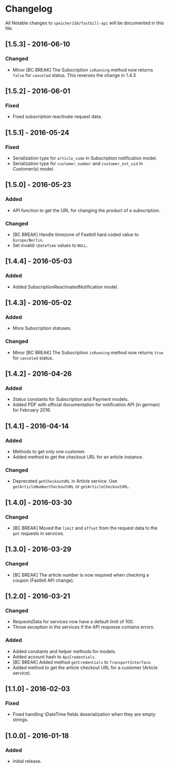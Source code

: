 # Changelog

All Notable changes to `speicher210/fastbill-api` will be documented in this file.

## [1.5.3] - 2016-06-10

### Changed
- Minor [BC BREAK] The Subscription `isRunning` method now returns `false` for `canceled` status. This reverses the change in 1.4.3

## [1.5.2] - 2016-06-01

### Fixed
- Fixed subscription reactivate request data.

## [1.5.1] - 2016-05-24

### Fixed
- Serialization type for `article_code` in Subscription notification model.
- Serialization type for `customer_number` and `customer_ext_uid` in Customer(s) model.

## [1.5.0] - 2016-05-23

### Added
- API function to get the URL for changing the product of a subscription.

### Changed
- [BC BREAK] Handle timezone of Fastbill hard coded value to `Europe/Berlin`.
- Set invalid `\DateTime` values to `NULL`.

## [1.4.4] - 2016-05-03

### Added
- Added SubscriptionReactivatedNotification model.

## [1.4.3] - 2016-05-02

### Added 
- More Subscription statuses.

### Changed
- Minor [BC BREAK] The Subscription `isRunning` method now returns `true` for `canceled` status. 

## [1.4.2] - 2016-04-26

### Added
- Status constants for Subscription and Payment models.
- Added PDF with official documentation for notification API (in german) for February 2016.

## [1.4.1] - 2016-04-14

### Added
- Methods to get only one customer.
- Added method to get the checkout URL for an article instance.

### Changed
- Deprecated `getCheckoutURL` in Article service. Use `getArticleNumberCheckoutURL` or `getArticleCheckoutURL`.

## [1.4.0] - 2016-03-30

### Changed
- [BC BREAK] Moved the `limit` and `offset` from the request data to the `get` requests in services.

## [1.3.0] - 2016-03-29

### Changed
- [BC BREAK] The article number is now required when checking a coupon (Fastbill API change).

## [1.2.0] - 2016-03-21

### Changed
- RequestsData for services now have a default limit of 100.
- Throw exception in the services if the API response contains errors.

### Added
- Added constants and helper methods for models.
- Added account hash to `ApiCredentials`.
- [BC BREAK] Added method `getCredentials` to `TransportInterface`.
- Added method to get the article checkout URL for a customer (Article service).

## [1.1.0] - 2016-02-03

### Fixed
- Fixed handling \DateTime fields deserialization when they are empty strings.

## [1.0.0] - 2016-01-18

### Added
- Initial release.

